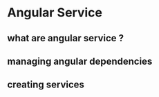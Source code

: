 # Angular Service

##  what are angular service ?

## managing angular dependencies

## creating services